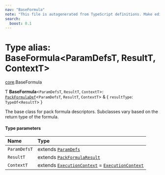 ```yaml
---
nav: "BaseFormula"
note: "This file is autogenerated from TypeScript definitions. Make edits to the comments in the TypeScript file and then run `make docs` to regenerate this file."
search:
  boost: 0.1
---
```

# Type alias: BaseFormula<ParamDefsT, ResultT, ContextT\>

[core](../modules/core.md).BaseFormula

Ƭ **BaseFormula**<`ParamDefsT`, `ResultT`, `ContextT`\>: [`PackFormulaDef`](../interfaces/core.PackFormulaDef.md)<`ParamDefsT`, `ResultT`, `ContextT`\> & { `resultType`: `TypeOf`<`ResultT`\>  }

The base class for pack formula descriptors. Subclasses vary based on the return type of the formula.

#### Type parameters

| Name | Type |
| :------ | :------ |
| `ParamDefsT` | extends [`ParamDefs`](core.ParamDefs.md) |
| `ResultT` | extends [`PackFormulaResult`](core.PackFormulaResult.md) |
| `ContextT` | extends [`ExecutionContext`](../interfaces/core.ExecutionContext.md) = [`ExecutionContext`](../interfaces/core.ExecutionContext.md) |
